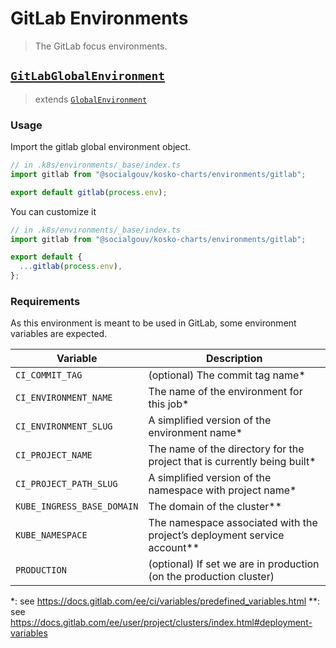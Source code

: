 # GitLab Environments

> The GitLab focus environments.

## [`GitLabGlobalEnvironment`](./index.ts)

> extends [`GlobalEnvironment`](./../types/index.ts)

### Usage

Import the gitlab global environment object.

```ts
// in .k8s/environments/_base/index.ts
import gitlab from "@socialgouv/kosko-charts/environments/gitlab";

export default gitlab(process.env);
```

You can customize it

```ts
// in .k8s/environments/_base/index.ts
import gitlab from "@socialgouv/kosko-charts/environments/gitlab";

export default {
  ...gitlab(process.env),
};
```

### Requirements

As this environment is meant to be used in GitLab, some environment variables are expected.

| Variable                   | Description                                                                |
| -------------------------- | -------------------------------------------------------------------------- |
| `CI_COMMIT_TAG`            | (optional) The commit tag name\*                                           |
| `CI_ENVIRONMENT_NAME`      | The name of the environment for this job\*                                 |
| `CI_ENVIRONMENT_SLUG`      | A simplified version of the environment name\*                             |
| `CI_PROJECT_NAME`          | The name of the directory for the project that is currently being built\*  |
| `CI_PROJECT_PATH_SLUG`     | A simplified version of the namespace with project name\*                  |
| `KUBE_INGRESS_BASE_DOMAIN` | The domain of the cluster\*\*                                              |
| `KUBE_NAMESPACE`           | The namespace associated with the project’s deployment service account\*\* |
| `PRODUCTION`               | (optional) If set we are in production (on the production cluster)         |

\*: see https://docs.gitlab.com/ee/ci/variables/predefined_variables.html
\*\*: see https://docs.gitlab.com/ee/user/project/clusters/index.html#deployment-variables

